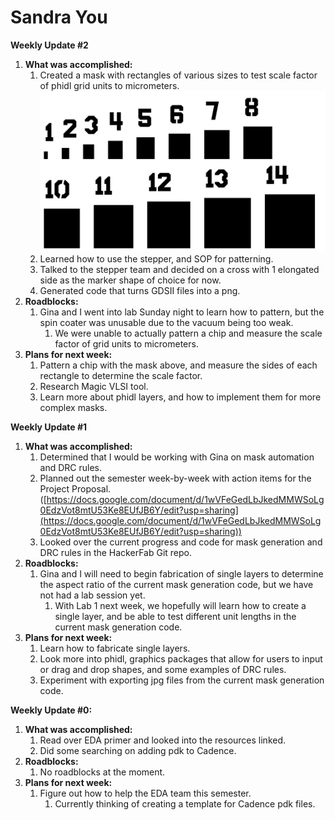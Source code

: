 # Sandra You

**Weekly Update #2**

1. **What was accomplished:**
   1. Created a mask with rectangles of various sizes to test scale factor of phidl grid units to micrometers. ![](<../../.gitbook/assets/rectangles (1) (1).png>)
   2. Learned how to use the stepper, and SOP for patterning.
   3. Talked to the stepper team and decided on a cross with 1 elongated side as the marker shape of choice for now.
   4. Generated code that turns GDSII files into a png.
2. **Roadblocks:**
   1. Gina and I went into lab Sunday night to learn how to pattern, but the spin coater was unusable due to the vacuum being too weak.&#x20;
      1. We were unable to actually pattern a chip and measure the scale factor of grid units to micrometers.
3. **Plans for next week:**
   1. Pattern a chip with the mask above, and measure the sides of each rectangle to determine the scale factor.&#x20;
   2. Research Magic VLSI tool.
   3. Learn more about phidl layers, and how to implement them for more complex masks.

**Weekly Update #1**&#x20;

1. **What was accomplished:**
   1. Determined that I would be working with Gina on mask automation and DRC rules.
   2. Planned out the semester week-by-week with action items for the Project Proposal. ([https://docs.google.com/document/d/1wVFeGedLbJkedMMWSoLg0EdzVot8mtU53Ke8EUfJB6Y/edit?usp=sharing](https://docs.google.com/document/d/1wVFeGedLbJkedMMWSoLg0EdzVot8mtU53Ke8EUfJB6Y/edit?usp=sharing))
   3. Looked over the current progress and code for mask generation and DRC rules in the HackerFab Git repo.
2. **Roadblocks:**
   1. Gina and I will need to begin fabrication of single layers to determine the aspect ratio of the current mask generation code, but we have not had a lab session yet.&#x20;
      1. With Lab 1 next week, we hopefully will learn how to create a single layer, and be able to test different unit lengths in the current mask generation code.
3. **Plans for next week:**
   1. Learn how to fabricate single layers.
   2. Look more into phidl, graphics packages that allow for users to input or drag and drop shapes, and some examples of DRC rules.
   3. Experiment with exporting jpg files from the current mask generation code.&#x20;

**Weekly Update #0:**

1. **What was accomplished:**
   1. Read over EDA primer and looked into the resources linked.
   2. Did some searching on adding pdk to Cadence.
2. **Roadblocks:**
   1. No roadblocks at the moment.
3. **Plans for next week:**
   1. Figure out how to help the EDA team this semester.
      1. Currently thinking of creating a template for Cadence pdk files.
